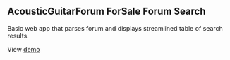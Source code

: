 ## AcousticGuitarForum ForSale Forum Search

Basic web app that parses forum and displays streamlined table of search results.

View [demo](http://agf.herokuapp.com/)